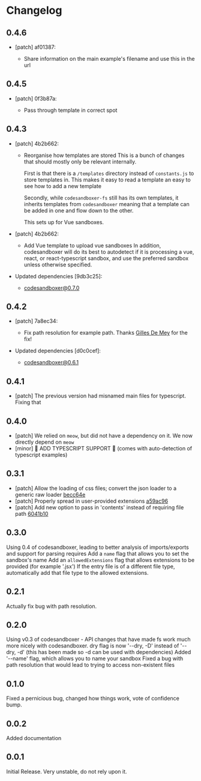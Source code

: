 # Changelog

## 0.4.6
- [patch] af01387:

  - Share information on the main example's filename and use this in the url

## 0.4.5
- [patch] 0f3b87a:

  - Pass through template in correct spot

## 0.4.3
- [patch] 4b2b662:

  - Reorganise how templates are stored
      This is a bunch of changes that should mostly only be relevant internally.

      First is that there is a `/templates` directory instead of `constants.js` to
      store templates in. This makes it easy to read a template an easy to see how to add a new template

      Secondly, while `codesandboxer-fs` still has its own templates, it inherits templates from `codesandboxer`
      meaning that a template can be added in one and flow down to the other.

      This sets up for Vue sandboxes.
- [patch] 4b2b662:

  - Add Vue template to upload vue sandboxes
      In addition, codesandboxer will do its best to autodetect if it is
      processing a vue, react, or react-typescript sandbox, and use the
      preferred sandbox unless otherwise specified.
- Updated dependencies [9db3c25]:
  - codesandboxer@0.7.0

## 0.4.2
- [patch] 7a8ec34:

  - Fix path resolution for example path. Thanks [Gilles De Mey](https://github.com/gillesdemey) for the fix!
- Updated dependencies [d0c0cef]:
  - codesandboxer@0.6.1

## 0.4.1

- [patch] The previous version had misnamed main files for typescript. Fixing that

## 0.4.0

- [patch] We relied on `meow`, but did not have a dependency on it. We now directly depend on `meow`
- [minor] 🎉 ADD TYPESCRIPT SUPPORT 🎉 (comes with auto-detection of typescript examples)

## 0.3.1
- [patch] Allow the loading of css files; convert the json loader to a generic raw loader [becc64e](becc64e)
- [patch] Properly spread in user-provided extensions [a59ac96](a59ac96)
- [patch] Add new option to pass in 'contents' instead of requiring file path [6041b10](6041b10)

## 0.3.0

Using 0.4 of codesandboxer, leading to better analysis of imports/exports and support for parsing requires
Add a `name` flag that allows you to set the sandbox's name
Add an `allowedExtensions` flag that allows extensions to be provided (for example '.jsx')
If the entry file is of a different file type, automatically add that file type to the allowed extensions.

## 0.2.1

Actually fix bug with path resolution.

## 0.2.0

Using v0.3 of codesandboxer - API changes that have made fs work much more nicely
with codesandboxer.
dry flag is now '--dry, -D' instead of '--dry, -d' (this has been made so -d can be used with dependencies)
Added '--name' flag, which allows you to name your sandbox
Fixed a bug with path resolution that would lead to trying to access non-existent files

## 0.1.0

Fixed a pernicious bug, changed how things work, vote of confidence bump.

## 0.0.2

Added documentation

## 0.0.1

Initial Release. Very unstable, do not rely upon it.
